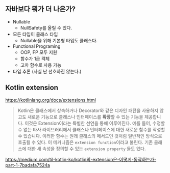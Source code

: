 ## 자바보다 뭐가 더 나은가?
- Nullable
	- NullSafety를 올릴 수 있다.
- 모든 타입이 클래스 타입
	- Nullable을 위해 기본형 타입도 클래스다.
- Functional Programing
	- OOP, FP 모두 지원
	- 함수가 1급 객체
	- 고차 함수로 사용 가능
- 타입 추론 (사실 난 선호하진 않는다.)

## Kotlin extension
https://kotlinlang.org/docs/extensions.html

> Kotlin은 클래스에서 상속하거나 Decorator와 같은 디자인 패턴을 사용하지 않고도 새로운 기능으로 클래스나 인터페이스를 **확장**할 수 있는 기능을 제공합니다. 이것은 Extension이라는 특별한 선언을 통해 이루어진다.
   예를 들어, 수정할 수 없는 타사 라이브러리에서 클래스나 인터페이스에 대한 새로운 함수를 작성할 수 있습니다. 이러한 함수는 원래 클래스의 메서드인 것처럼 일반적인 방식으로 호출될 수 있다. 이 메커니즘은 `extension function`이라고 불린다. 기존 클래스에 대한 새 속성을 정의할 수 있는 `extension property` 들도 있다.

https://medium.com/til-kotlin-ko/kotlin의-extension은-어떻게-동작하는가-part-1-7badafa7524a

